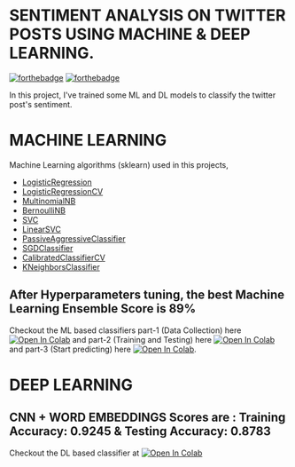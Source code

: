 # SENTIMENT ANALYSIS ON TWITTER POSTS USING MACHINE & DEEP LEARNING.

[![forthebadge](https://forthebadge.com/images/badges/made-with-python.svg)](https://forthebadge.com) [![forthebadge](https://forthebadge.com/images/badges/built-with-love.svg)](https://forthebadge.com)

In this project, I've trained some ML and DL models to classify the twitter post's sentiment.


# MACHINE LEARNING 
Machine Learning algorithms (sklearn) used in this projects, 
- [LogisticRegression](https://scikit-learn.org/stable/modules/generated/sklearn.linear_model.LogisticRegression.html)
- [LogisticRegressionCV](http://scikit-learn.org/stable/modules/generated/sklearn.linear_model.LogisticRegressionCV.html)
- [MultinomialNB](http://scikit-learn.org/stable/modules/generated/sklearn.naive_bayes.MultinomialNB.html)
- [BernoulliNB](http://scikit-learn.org/stable/modules/generated/sklearn.naive_bayes.BernoulliNB.html)
- [SVC](http://scikit-learn.org/stable/modules/generated/sklearn.svm.SVC.html)
- [LinearSVC](http://scikit-learn.org/stable/modules/generated/sklearn.svm.LinearSVC.html)
- [PassiveAggressiveClassifier](http://scikit-learn.org/stable/modules/generated/sklearn.linear_model.PassiveAggressiveClassifier.html)
- [SGDClassifier](http://scikit-learn.org/stable/modules/generated/sklearn.linear_model.SGDClassifier.html)
- [CalibratedClassifierCV](http://scikit-learn.org/stable/modules/generated/sklearn.calibration.CalibratedClassifierCV.html)
- [KNeighborsClassifier](http://scikit-learn.org/stable/modules/generated/sklearn.neighbors.KNeighborsClassifier.html)

## After Hyperparameters tuning, the best Machine Learning Ensemble Score is 89% 

Checkout the ML based classifiers part-1 (Data Collection) here [![Open In Colab](https://colab.research.google.com/assets/colab-badge.svg)](https://colab.research.google.com/github/bala-codes/SENTIMENT-ANALYSIS-ON-TWITTER-POSTS-USING-ML-AND-DL/blob/master/codes%20(ML)/Part-1%20-%20TWITTER%20-%20Sentiment%20Analysis%20-%20DATA%20SEGREGATION%20AND%20DATA%20PREPROCESSING.ipynb) and part-2 (Training and Testing) here [![Open In Colab](https://colab.research.google.com/assets/colab-badge.svg)](https://colab.research.google.com/github/bala-codes/SENTIMENT-ANALYSIS-ON-TWITTER-POSTS-USING-ML-AND-DL/blob/master/codes%20(ML)/Part-2%20-%20TWITTER%20-%20Sentiment%20Analysis%20-%20Training%20and%20Testing.ipynb) and part-3 (Start predicting) here [![Open In Colab](https://colab.research.google.com/assets/colab-badge.svg)](https://colab.research.google.com/github/bala-codes/SENTIMENT-ANALYSIS-ON-TWITTER-POSTS-USING-ML-AND-DL/blob/master/codes%20(ML)/Part-3%20-%20TWITTER%20-%20Sentiment%20Analysis%20-%20Single%20Prediction%20Check.ipynb).


# DEEP LEARNING
## CNN + WORD EMBEDDINGS Scores are : Training Accuracy: 0.9245 & Testing Accuracy:  0.8783

Checkout the DL based classifier at [![Open In Colab](https://colab.research.google.com/assets/colab-badge.svg)](https://colab.research.google.com/github/bala-codes/SENTIMENT-ANALYSIS-ON-TWITTER-POSTS-USING-ML-AND-DL/blob/master/codes%20(DL)/Sentiment%20Analysis%20-%20TWITTER%20-%201-D%20CNN%20with%20Word%20Embeddings.ipynb)


